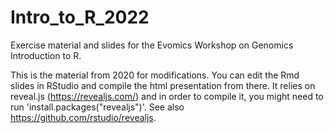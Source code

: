 # Intro_to_R_2022
Exercise material and slides for the Evomics Workshop on Genomics Introduction to R.

This is the material from 2020 for modifications.
You can edit the Rmd slides in RStudio and compile the html presentation from there. It relies on reveal.js (https://revealjs.com/) and in order to compile  it, you might need to run 'install.packages("revealjs")'. See also https://github.com/rstudio/revealjs.
